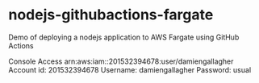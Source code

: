 # nodejs-githubactions-fargate
Demo of deploying a nodejs application to AWS Fargate using GitHub Actions

Console Access
arn:aws:iam::201532394678:user/damiengallagher
Account id: 201532394678
Username: damiengallagher
Password: usual